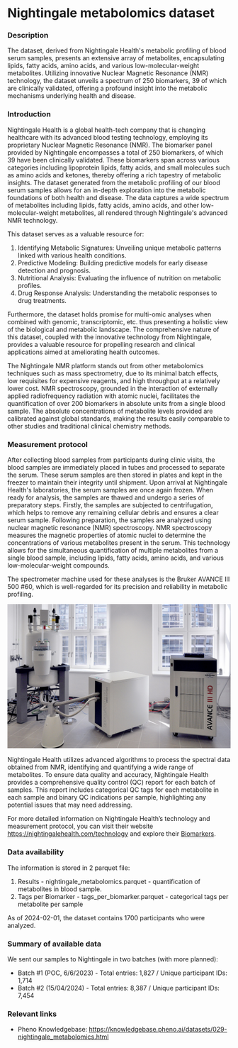 # Nightingale metabolomics dataset

### Description 

The dataset, derived from Nightingale Health's metabolic profiling of blood serum samples, presents an extensive array of metabolites, encapsulating lipids, fatty acids, amino acids, and various low-molecular-weight metabolites. Utilizing innovative Nuclear Magnetic Resonance (NMR) technology, the dataset unveils a spectrum of 250 biomarkers, 39 of which are clinically validated, offering a profound insight into the metabolic mechanisms underlying health and disease.

### Introduction

Nightingale Health is a global health-tech company that is changing healthcare with its advanced blood testing technology, employing its proprietary Nuclear Magnetic Resonance (NMR). The biomarker panel provided by Nightingale encompasses a total of 250 biomarkers, of which 39 have been clinically validated. These biomarkers span across various categories including lipoprotein lipids, fatty acids, and small molecules such as amino acids and ketones, thereby offering a rich tapestry of metabolic insights.
The dataset generated from the metabolic profiling of our blood serum samples allows for an in-depth exploration into the metabolic foundations of both health and disease.
The data captures a wide spectrum of metabolites including lipids, fatty acids, amino acids, and other low-molecular-weight metabolites, all rendered through Nightingale's advanced NMR technology. 

This dataset serves as a valuable resource for:
1. Identifying Metabolic Signatures: Unveiling unique metabolic patterns linked with various health conditions.
2. Predictive Modeling: Building predictive models for early disease detection and prognosis.
3. Nutritional Analysis: Evaluating the influence of nutrition on metabolic profiles.
4. Drug Response Analysis: Understanding the metabolic responses to drug treatments.

Furthermore, the dataset holds promise for multi-omic analyses when combined with genomic, transcriptomic, etc. thus presenting a holistic view of the biological and metabolic landscape. The comprehensive nature of this dataset, coupled with the innovative technology from Nightingale, provides a valuable resource for propelling research and clinical applications aimed at ameliorating health outcomes.

The Nightingale NMR platform stands out from other metabolomics techniques such as mass spectrometry, due to its minimal batch effects, low requisites for expensive reagents, and high throughput at a relatively lower cost. NMR spectroscopy, grounded in the interaction of externally applied radiofrequency radiation with atomic nuclei, facilitates the quantification of over 200 biomarkers in absolute units from a single blood sample. The absolute concentrations of metabolite levels provided are calibrated against global standards, making the results easily comparable to other studies and traditional clinical chemistry methods.

### Measurement protocol 
<!-- long measurment protocol for the data browser -->
After collecting blood samples from participants during clinic visits, the blood samples are immediately placed in tubes and processed to separate the serum. These serum samples are then stored in plates and kept in the freezer to maintain their integrity until shipment.
Upon arrival at Nightingale Health's laboratories, the serum samples are once again frozen. When ready for analysis, the samples are thawed and undergo a series of preparatory steps.
Firstly, the samples are subjected to centrifugation, which helps to remove any remaining cellular debris and ensures a clear serum sample. 
Following preparation, the samples are analyzed using nuclear magnetic resonance (NMR) spectroscopy. NMR spectroscopy measures the magnetic properties of atomic nuclei to determine the concentrations of various metabolites present in the serum. This technology allows for the simultaneous quantification of multiple metabolites from a single blood sample, including lipids, fatty acids, amino acids, and various low-molecular-weight compounds.

The spectrometer machine used for these analyses is the Bruker AVANCE III 500 #60, which is well-regarded for its precision and reliability in metabolic profiling.

![nightingale machine](nightingale_machine.png)

Nightingale Health utilizes advanced algorithms to process the spectral data obtained from NMR, identifying and quantifying a wide range of metabolites. 
To ensure data quality and accuracy, Nightingale Health provides a comprehensive quality control (QC) report for each batch of samples. This report includes categorical QC tags for each metabolite in each sample and binary QC indications per sample, highlighting any potential issues that may need addressing.

For more detailed information on Nightingale Health’s technology and measurement protocol, you can visit their website https://nightingalehealth.com/technology and explore their [Biomarkers](https://research.nightingalehealth.com/biomarkers).

### Data availability 
<!-- for the example notebooks -->
The information is stored in 2 parquet file:
1. Results - nightingale_metabolomics.parquet - quantification of metabolites in blood sample.
2. Tags per Biomarker - tags_per_biomarker.parquet - categorical tags per metabolite per sample

As of 2024-02-01, the dataset contains 1700 participants who were analyzed.

### Summary of available data 
<!-- for the data browser -->
We sent our samples to Nightingale in two batches (with more planned):
* Batch #1 (POC, 6/6/2023) - Total entries: 1,827 / Unique participant IDs: 1,714
* Batch #2 (15/04/2024) - Total entries: 8,387 / Unique participant IDs: 7,454

### Relevant links

* Pheno Knowledgebase: https://knowledgebase.pheno.ai/datasets/029-nightingale_metabolomics.html